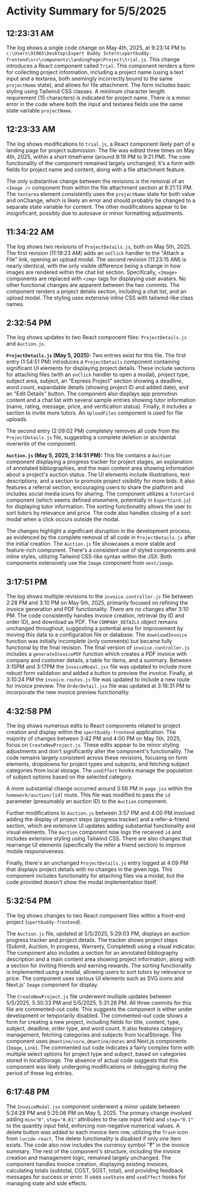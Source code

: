 # Activity Summary for 5/5/2025

## 12:23:31 AM
The log shows a single code change on May 4th, 2025, at 9:23:14 PM to `c:\Users\91965\Desktop\Expert Buddy Intern\xpertbuddy-frontend\src\components\landingPage\Project\trial.js`.  This change introduces a React component called `Trial`. This component renders a form for collecting project information, including a project name (using a text input and a textarea, both seemingly incorrectly bound to the same `projectName` state), and allows for file attachment.  The form includes basic styling using Tailwind CSS classes.  A minimum character length requirement (15 characters) is indicated for project name.  There is a minor error in the code where both the input and textarea fields use the same state variable `projectName`.


## 12:23:33 AM
The log shows modifications to `trial.js`, a React component likely part of a landing page for project submission.  The file was edited three times on May 4th, 2025, within a short timeframe (around 9:19 PM to 9:21 PM).  The core functionality of the component remained largely unchanged; it's a form with fields for project name and content, along with a file attachment feature.

The only substantive change between the revisions is the removal of an `<Image />` component from within the file attachment section at 9:21:13 PM. The `textarea` element consistently uses the `projectName` state for both value and onChange, which is likely an error and should probably be changed to a separate state variable for content.  The other modifications appear to be insignificant, possibly due to autosave or minor formatting adjustments.


## 11:34:22 AM
The log shows two revisions of `ProjectDetails.js`, both on May 5th, 2025.  The first revision (11:19:23 AM) adds an `onClick` handler to the "Attach a File" link, opening an upload modal. The second revision (11:23:15 AM) is nearly identical, with the only visible difference being a change in how images are rendered within the chat list section.  Specifically, `<Image>` components are replaced with `<img>` tags for displaying user avatars.  No other functional changes are apparent between the two commits.  The component renders a project details section, including a chat list, and an upload modal.  The styling uses extensive inline CSS with tailwind-like class names.


## 2:32:54 PM
The log shows updates to two React component files: `ProjectDetails.js` and `Auction.js`.

**`ProjectDetails.js` (May 5, 2025):**  Two entries exist for this file. The first entry (1:54:51 PM) introduces a  `ProjectDetails` component containing significant UI elements for displaying project details.  These include sections for attaching files (with an `onClick` handler to open a modal), project type, subject area, subject, an "Express Project" section showing a deadline, word count, expandable details (showing project ID and added date), and an "Edit Details" button.  The component also displays app promotion content and a chat list with several sample entries showing tutor information (name, rating, message, price, and verification status).  Finally, it includes a section to invite more tutors. An `UploadFiles` component is used for file uploads.

The second entry (2:09:02 PM) completely removes all code from the `ProjectDetails.js` file, suggesting a complete deletion or accidental overwrite of the component.


**`Auction.js` (May 5, 2025, 2:14:51 PM):** This file contains a `Auction` component displaying a progress tracker for project stages,  an explanation of annotated bibliographies, and the main content area showing information about a project's auction status.  The UI elements include illustrations, text descriptions, and a section to promote project visibility for more bids. It also features a referral section, encouraging users to share the platform and includes social media icons for sharing. The component utilizes a `TutorCard` component (which seems defined elsewhere, potentially in `ExpertCard.js`) for displaying tutor information. The sorting functionality allows the user to sort tutors by relevance and price.  The code also handles closing of a sort modal when a click occurs outside the modal.



The changes highlight a significant disruption in the development process, as evidenced by the complete removal of all code in `ProjectDetails.js` after the initial creation.  The `Auction.js` file showcases a more stable and feature-rich component.  There's a consistent use of styled components and inline styles, utilizing Tailwind CSS-like syntax within the JSX.  Both components extensively use the `Image` component from `next/image`.


## 3:17:51 PM
The log shows multiple revisions to the `invoice.controller.js` file between 2:28 PM and 3:10 PM on May 5th, 2025, primarily focused on refining the invoice generation and PDF functionality.  There are no changes after 3:10 PM.  The code consistently handles invoice creation, retrieval (by ID and order ID), and download as PDF.  The `COMPANY_DETAILS` object remains unchanged throughout, suggesting a potential area for improvement by moving this data to a configuration file or database.  The `downloadInvoice` function was initially incomplete (only comments) but became fully functional by the final revision.  The final version of `invoice.controller.js` includes a `generateInvoicePDF` function which creates a PDF invoice with company and customer details, a table for items, and a summary.  Between 3:15PM and 3:17PM the `InvoiceModal.jsx` file was updated to include more robust form validation and added a button to preview the invoice.  Finally, at 3:10:24 PM the `invoice.routes.js` file was updated to include a new route for invoice preview.  The `OrderDetail.jsx` file was updated at 3:16:31 PM to incorporate the new invoice preview functionality.


## 4:32:58 PM
The log shows numerous edits to React components related to project creation and display within the `xpertbuddy-frontend` application.  The majority of changes between 3:42 PM and 4:00 PM on May 5th, 2025,  focus on `CreateNewProject.js`. These edits appear to be minor styling adjustments and don't significantly alter the component's functionality.  The code remains largely consistent across these revisions, focusing on form elements, dropdowns for project types and subjects, and fetching subject categories from local storage.  The `useEffect` hooks manage the population of subject options based on the selected category.

A more substantial change occurred around 3:56 PM in `page.jsx` within the `homework/auction/[id]` route. This file was modified to pass the `id` parameter (presumably an auction ID) to the `Auction` component.

Further modifications to `Auction.js` between 3:57 PM and 4:00 PM involved adding the display of project steps (progress tracker) and a refer-a-friend section, which are extensive UI updates adding substantial functionality and visual elements.  The `Auction` component now logs the received `id` and includes extensive styling using Tailwind CSS.  There are also changes that rearrange UI elements (specifically the refer a friend section) to improve mobile responsiveness.

Finally, there's an unchanged `ProjectDetails.js` entry logged at 4:09 PM that displays project details with no changes in the given logs.  This component includes functionality for attaching files via a modal, but the code provided doesn't show the modal implementation itself.


## 5:32:54 PM
The log shows changes to two React component files within a front-end project (`xpertbuddy-frontend`).

The `Auction.js` file, updated at 5/5/2025, 5:29:03 PM, displays an auction progress tracker and project details.  The tracker shows project steps (Submit, Auction, In progress, Warranty, Completed) using a visual indicator. The component also includes a section for an annotated bibliography description and a main content area showing project information, along with a section for inviting friends and earning rewards.  The sorting functionality is implemented using a modal, allowing users to sort tutors by relevance or price.  The component uses various UI elements such as SVG icons and Next.js' `Image` component for display.

The `CreateNewProject.js` file underwent multiple updates between 5/5/2025, 5:30:33 PM and 5/5/2025, 5:31:28 PM.  All three commits for this file are commented-out code.  This suggests the component is either under development or temporarily disabled. The commented-out code shows a form for creating a new project, including fields for title, content, type, subject, deadline, order type, and word count. It also features category management, fetching categories and subjects from localStorage.  The component uses  `@mantine/core`, `@mantine/dates` and Next.js components (`Image`, `Link`).  The commented out code indicates a fairly complex form with multiple select options for project type and subject, based on categories stored in localStorage.  The absence of actual code suggests that this component was likely undergoing modifications or debugging during the period of these log entries.


## 6:17:48 PM
The `InvoiceModal.jsx` component underwent a minor update between 5:24:28 PM and 5:25:06 PM on May 5, 2025.  The primary change involved adding  `min="0"`, `step="0.01"` attributes to the rate input field and `step="0.1"` to the quantity input field, enforcing non-negative numerical values. A delete button was added to each invoice item row, utilizing the `Trash` icon from `lucide-react`.  The delete functionality is disabled if only one item exists. The code also now includes the currency symbol "₹" in the invoice summary.  The rest of the component's structure, including the invoice creation and management logic, remained largely unchanged. The component handles invoice creation, displaying existing invoices, calculating totals (subtotal, CGST, SGST, total), and providing feedback messages for success or error.  It uses `useState` and `useEffect` hooks for managing state and side effects.
